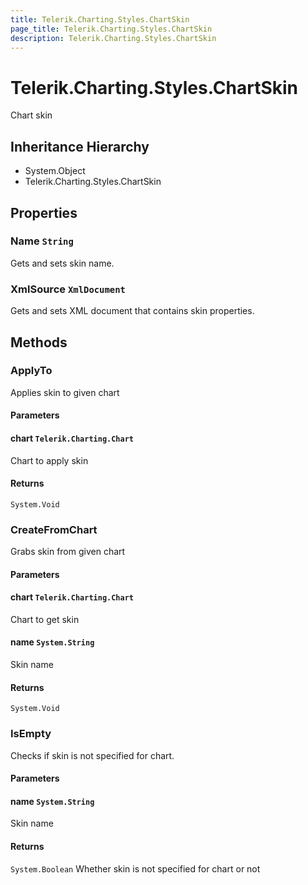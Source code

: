 ```yaml
---
title: Telerik.Charting.Styles.ChartSkin
page_title: Telerik.Charting.Styles.ChartSkin
description: Telerik.Charting.Styles.ChartSkin
---
```


# Telerik.Charting.Styles.ChartSkin

Chart skin

## Inheritance Hierarchy

* System.Object
* Telerik.Charting.Styles.ChartSkin

## Properties

###  Name `String`

Gets and sets skin name.

###  XmlSource `XmlDocument`

Gets and sets XML document that contains skin properties.

## Methods

###  ApplyTo

Applies skin to given chart

#### Parameters

#### chart `Telerik.Charting.Chart`

Chart to apply skin

#### Returns

`System.Void` 

###  CreateFromChart

Grabs skin from given chart

#### Parameters

#### chart `Telerik.Charting.Chart`

Chart to get skin

#### name `System.String`

Skin name

#### Returns

`System.Void` 

###  IsEmpty

Checks if skin is not specified for chart.

#### Parameters

#### name `System.String`

Skin name

#### Returns

`System.Boolean` Whether skin is not specified for chart or not

